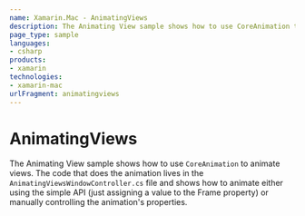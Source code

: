 ```yaml
---
name: Xamarin.Mac - AnimatingViews
description: The Animating View sample shows how to use CoreAnimation to animate views. The code that does the animation lives in the...
page_type: sample
languages:
- csharp
products:
- xamarin
technologies:
- xamarin-mac
urlFragment: animatingviews
---
```

# AnimatingViews

The Animating View sample shows how to use `CoreAnimation` to animate views. The code that does the animation lives in the `AnimatingViewsWindowController.cs` file and shows how to animate either using the simple API (just assigning a value to the Frame property) or manually controlling the animation's properties.